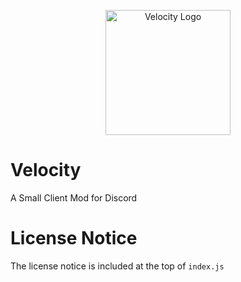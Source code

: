 <p align="center">
  <img width="200" src="https://velocity-discord.netlify.app/assets/icon.png" alt="Velocity Logo">
</p>

# Velocity
A Small Client Mod for Discord

# License Notice
The license notice is included at the top of `index.js`